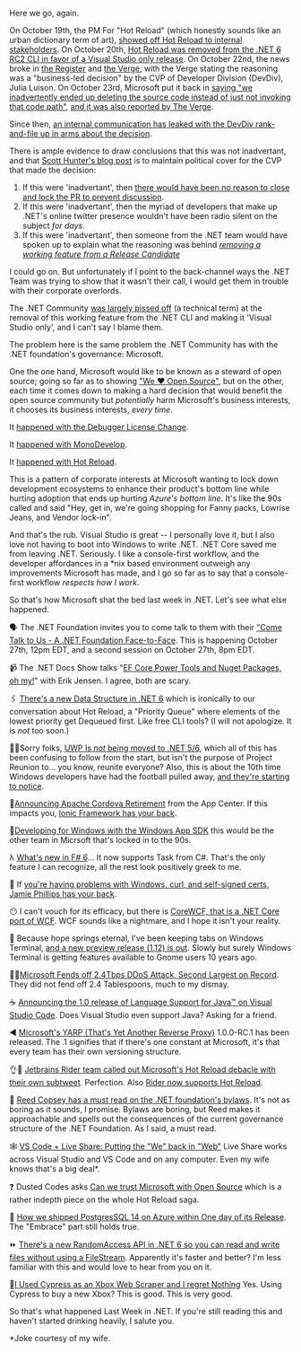 Here we go, again.

On October 19th, the PM For "Hot Reload" (which honestly sounds like an urban dictionary term of art), [showed off Hot Reload to internal stakeholders](https://twitter.com/LyalinDotCom/status/1450487382491361281).  On October 20th, [Hot Reload was removed from the .NET 6 RC2 CLI in favor of a Visual Studio only release](https://devblogs.microsoft.com/dotnet/update-on-net-hot-reload-progress-and-visual-studio-2022-highlights/).  On October 22nd, the news broke in [the Register](https://www.theregister.com/2021/10/22/microsoft_net_hot_reload_visual_studio/) and [the Verge](https://www.theverge.com/2021/10/22/22740701/microsoft-dotnet-hot-reload-removal-decision-open-source), with the Verge stating the reasoning was a "business-led decision" by the CVP of Developer Division (DevDiv), Julia Luison. On October 23rd, Microsoft put it back in [saying "we inadvertently ended up deleting the source code instead of just not invoking that code path"](https://devblogs.microsoft.com/dotnet/net-hot-reload-support-via-cli/), [and it was also reported by The Verge](https://www.theverge.com/2021/10/23/22742282/microsoft-dotnet-hot-reload-u-turn-response).

Since then, [an internal communication has leaked with the DevDiv rank-and-file up in arms about the decision](https://pastebin.com/RF6015kv).

There is ample evidence to draw conclusions that this was not inadvertant, and that [Scott Hunter's blog post](https://devblogs.microsoft.com/dotnet/net-hot-reload-support-via-cli/) is to maintain political cover for the CVP that made the decision:

1. If this were 'inadvertant', then [there would have been no reason to close and lock the PR to prevent discussion](https://github.com/dotnet/sdk/pull/22217).
2. If this were 'inadvertant', then the myriad of developers that make up .NET's online twitter presence wouldn't have been radio silent on the subject *for days*.
3. If this were 'inadvertant', then someone from the .NET team would have spoken up to explain what the reasoning was behind [*removing a working feature from a Release Candidate*](https://github.com/dotnet/sdk/issues/22247)

I could go on. But unfortunately if I point to the back-channel ways the .NET Team was trying to show that it wasn't their call, I would get them in trouble with their corporate overlords.

The .NET Community [was largely pissed off](https://github.com/dotnet/sdk/issues/22247) (a technical term) at the removal of this working feature from the .NET CLI and making it 'Visual Studio only', and I can't say I blame them.

The problem here is the same problem the .NET Community has with the .NET foundation's governance:  Microsoft.

One the one hand, Microsoft would like to be known as a steward of open source; going so far as to showing ["We ♥ Open Source"](https://www.theverge.com/2016/9/15/12926288/microsoft-really-does-love-linux), but on the other, each time it comes down to making a hard decision that would benefit the open source community but *potentially* harm Microsoft's business interests, it chooses its business interests, *every time*.

It [happened with the Debugger License Change](https://github.com/dotnet/core/issues/505).

It [happened with MonoDevelop](https://blog.lextudio.com/the-end-of-monodevelop-80b383dab34b).

It [happened with Hot Reload](https://github.com/dotnet/sdk/issues/22247).

This is a pattern of corporate interests at Microsoft wanting to lock down development ecosystems to enhance their product's bottom line while hurting adoption that ends up hurting *Azure's bottom line*. It's like the 90s called and said "Hey, get in, we're going shopping for Fanny packs, Lowrise Jeans, and Vendor lock-in".

And that's the rub.  Visual Studio is great -- I personally love it, but I also love not having to boot into Windows to write .NET.  .NET Core saved me from leaving .NET. Seriously.  I like a console-first workflow, and the developer affordances in a \*nix based environment outweigh any improvements Microsoft has made, and I go so far as to say that a console-first workflow *respects how I work*.  

So that's how Microsoft shat the bed last week in .NET.  Let's see what else happened.

🗣 The .NET Foundation invites you to come talk to them with their ["Come Talk to Us - A .NET Foundation Face-to-Face](https://dotnetfoundation.org/blog/2021/10/14/come-talk-to-us-a-net-foundation-face-to-face).  This is happening October 27th, 12pm EDT, and a second session on October 27th, 8pm EDT.

📹 The .NET Docs Show talks "[EF Core Power Tools and Nuget Packages, oh my!](https://www.youtube.com/watch?v=sGe-g0V-0Hw)" with Erik Jensen.  I agree, both are scary.

🖇 [There's a new Data Structure in .NET 6](https://twitter.com/okyrylchuk/status/1450191916012904450) which is ironically to our conversation about Hot Reload, a "Priority Queue" where elements of the lowest priority get Dequeued first.  Like free CLI tools? (I will not apologize. It is *not* too soon.)

🚫🚚Sorry folks, [UWP Is *not* being moved to .NET 5/6](https://twitter.com/marbtweeting/status/1450305292730712064), which all of this has been confusing to follow from the start, but isn't the purpose of Project Reunion to... you know, reunite everyone?  Also, this is about the 10th time Windows developers have had the football pulled away, [and they're starting](https://twitter.com/FransBouma/status/1450455900808953860) [to notice](https://twitter.com/thurrott/status/1450440205496901632).

🧓[Announcing Apache Cordova Retirement](https://devblogs.microsoft.com/appcenter/announcing-apache-cordova-retirement/) from the App Center. If this impacts you, [Ionic Framework has your back](https://twitter.com/maxlynch/status/1450461228573265920).

🚪[Developing for Windows with the Windows App SDK](https://github.com/microsoft/WindowsAppSDK/discussions/1615) this would be the other team in Micrsoft that's locked in to the 90s.

λ [What's new in F# 6](https://devblogs.microsoft.com/dotnet/whats-new-in-fsharp-6/)... It now supports Task from C#. That's the only feature I can recognize, all the rest look positively greek to me.

💪 If [you're having problems with Windows, curl, and self-signed certs, Jamie Phillips has your back](https://twitter.com/phillipsj73/status/1450645808051802116?s=20). 

😶 I can't vouch for its efficacy, but there is [CoreWCF, that is a .NET Core port of WCF](https://twitter.com/HurleyInCloud/status/1450592548934803456).  WCF sounds like a nightmare, and I hope it isn't your reality.

📑 Because hope springs eternal, I've been keeping tabs on Windows Terminal, [and a new preview release (1.12) is out](https://devblogs.microsoft.com/commandline/windows-terminal-preview-1-12-release/). Slowly but surely Windows Terminal is getting features available to Gnome users 10 years ago.

🥄🥄[Microsoft Fends off 2.4Tbps DDoS Attack, Second Largest on Record](https://www.pcmag.com/news/microsoft-fends-off-24tbps-ddos-attack-second-largest-on-record). They did not fend off 2.4 Tablespoons, much to my dismay.

☕ [Announcing the 1.0 release of Language Support for Java&trade; on Visual Studio Code](https://devblogs.microsoft.com/java/language-server-1-0/).  Does Visual Studio even support Java? Asking for a friend.

◀ [Microsoft's YARP (That's Yet Another Reverse Proxy)](https://github.com/microsoft/reverse-proxy/releases/tag/v1.0.0-rc.1) 1.0.0-RC.1 has been released. The .1 signifies that if there's one constant at Microsoft, it's that every team has their own versioning structure.

👌💋 [Jetbrains Rider team called out Microsoft's Hot Reload debacle with their own subtweet](https://twitter.com/JetBrainsRider/status/1451487931466649610). Perfection. Also [Rider now supports Hot Reload](https://twitter.com/JetBrainsRider/status/1451555367117275163).

🎁 [Reed Copsey has a must read on the .NET foundation's bylaws](https://github.com/dotnet-foundation/Home/discussions/60). It's not as boring as it sounds, I promise.  Bylaws are boring, but Reed makes it approachable and spells out the consequences of the current governance structure of the .NET Foundation. As I said, a must read.

🕸 [VS Code + Live Share: Putting the "We" back in "Web"](https://dev.to/lostintangent/putting-the-we-back-in-web-1hc2) Live Share works across Visual Studio and VS Code and on any computer.  Even my wife knows that's a big deal\*.

❓ Dusted Codes asks [Can we trust Microsoft with Open Source](https://dusted.codes/can-we-trust-microsoft-with-open-source) which is a rather indepth piece on the whole Hot Reload saga.

🤗 [How we shipped PostgresSQL 14 on Azure within One day of its Release](https://techcommunity.microsoft.com/t5/azure-database-for-postgresql/how-we-shipped-postgresql-14-on-azure-within-one-day-of-its/ba-p/2801300).  The "Embrace" part still holds true.

⏩ [There's a new RandomAccess API in .NET 6 so you can read and write files without using a FileStream](https://twitter.com/okyrylchuk/status/1451984264912850948). Apparently it's faster and better?  I'm less familiar with this and would love to hear from you on it.

🌲[I Used Cypress as an Xbox Web Scraper and I regret Nothing](https://dev.to/annaspies/i-used-cypress-as-an-xbox-web-scraper-and-i-regret-nothing-1bn4)  Yes.  Using Cypress to buy a new Xbox? This is good. This is very good.


So that's what happened Last Week in .NET.  If you're still reading this and haven't started drinking heavily, I salute you.

\*Joke courtesy of my wife.


